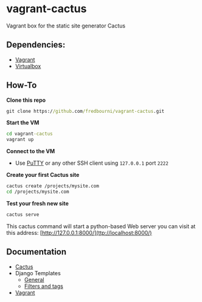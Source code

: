 # vagrant-cactus
Vagrant box for the static site generator Cactus

## Dependencies:

- [Vagrant](https://www.vagrantup.com)
- [Virtualbox](https://www.virtualbox.org)

## How-To

**Clone this repo**
```cmd
git clone https://github.com/fredbourni/vagrant-cactus.git
```

**Start the VM**
```cmd
cd vagrant-cactus
vagrant up
```

**Connect to the VM**

- Use [PuTTY](http://www.chiark.greenend.org.uk/~sgtatham/putty/download.html) or any other SSH client using `127.0.0.1` port `2222`

**Create your first Cactus site**

```bash
cactus create /projects/mysite.com
cd /projects/mysite.com
```

**Test your fresh new site**

```bash
cactus serve
```

This cactus command will start  a python-based Web server you can visit at this address: [http://127.0.0.1:8000/](ttp://localhost:8000/)

## Documentation

- [Cactus](http://cactusformac.com/docs/)
- Django Templates
  - [General](https://docs.djangoproject.com/ja/1.9/ref/templates/language/)
  - [Filters and tags](https://docs.djangoproject.com/en/1.9/ref/templates/builtins/)
- [Vagrant](https://www.vagrantup.com/docs/)
